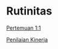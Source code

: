 # Rutinitas

[Pertemuan 1:1](Rutinitas%208e811c36fcd64f3cac28c42bf64eb6c7/Pertemuan%201%201%20fe468857e8a04c61a453583d168d7608.md)

[Penilaian Kinerja](Rutinitas%208e811c36fcd64f3cac28c42bf64eb6c7/Penilaian%20Kinerja%203b0b7e8a52404b79a036bf2b7662796e.md)
